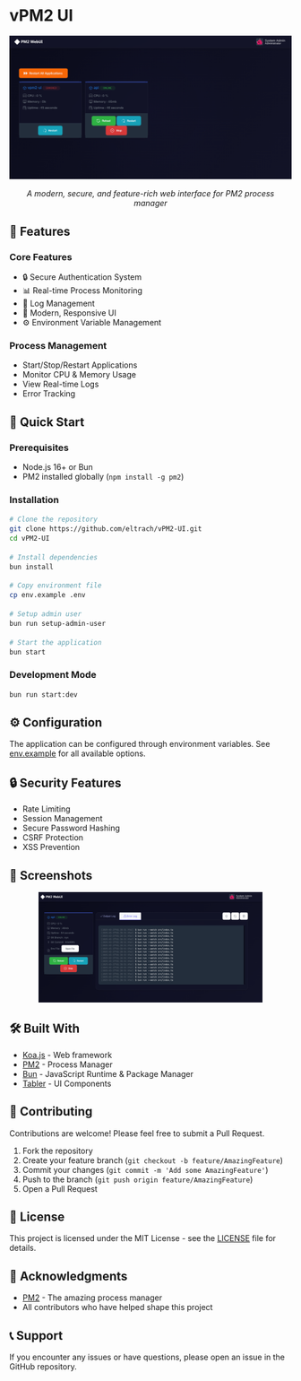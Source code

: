 # vPM2 UI

<div align="center">
  <img src="screenshots/dashboard.png" alt="vPM2 UI Dashboard" width="800"/>
  <p><em>A modern, secure, and feature-rich web interface for PM2 process manager</em></p>
</div>

## 🌟 Features

### Core Features

- 🔒 Secure Authentication System
- 📊 Real-time Process Monitoring
- 📝 Log Management
- 🎨 Modern, Responsive UI
- ⚙️ Environment Variable Management

### Process Management

- Start/Stop/Restart Applications
- Monitor CPU & Memory Usage
- View Real-time Logs
- Error Tracking

## 🚀 Quick Start

### Prerequisites

- Node.js 16+ or Bun
- PM2 installed globally (`npm install -g pm2`)

### Installation

```bash
# Clone the repository
git clone https://github.com/eltrach/vPM2-UI.git
cd vPM2-UI

# Install dependencies
bun install

# Copy environment file
cp env.example .env

# Setup admin user
bun run setup-admin-user

# Start the application
bun start
```

### Development Mode

```bash
bun run start:dev
```

## ⚙️ Configuration

The application can be configured through environment variables. See [env.example](env.example) for all available options.

## 🔒 Security Features

- Rate Limiting
- Session Management
- Secure Password Hashing
- CSRF Protection
- XSS Prevention

## 📸 Screenshots

<div align="center">
  <img src="screenshots/app.png" alt="Application Management" width="400"/>
</div>

## 🛠️ Built With

- [Koa.js](https://koajs.com/) - Web framework
- [PM2](https://pm2.keymetrics.io/) - Process Manager
- [Bun](https://bun.sh/) - JavaScript Runtime & Package Manager
- [Tabler](https://tabler.io/) - UI Components

## 🤝 Contributing

Contributions are welcome! Please feel free to submit a Pull Request.

1. Fork the repository
2. Create your feature branch (`git checkout -b feature/AmazingFeature`)
3. Commit your changes (`git commit -m 'Add some AmazingFeature'`)
4. Push to the branch (`git push origin feature/AmazingFeature`)
5. Open a Pull Request

## 📝 License

This project is licensed under the MIT License - see the [LICENSE](LICENSE) file for details.

## 🙏 Acknowledgments

- [PM2](https://pm2.keymetrics.io/) - The amazing process manager
- All contributors who have helped shape this project

## 📞 Support

If you encounter any issues or have questions, please open an issue in the GitHub repository.
